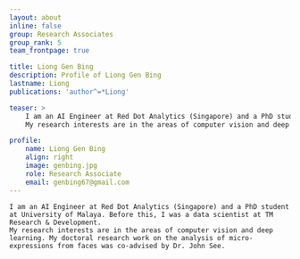```yaml
---
layout: about
inline: false
group: Research Associates
group_rank: 5
team_frontpage: true

title: Liong Gen Bing
description: Profile of Liong Gen Bing
lastname: Liong
publications: 'author^=*Liong'

teaser: >
    I am an AI Engineer at Red Dot Analytics (Singapore) and a PhD student at University of Malaya. Before this, I was a data scientist at TM Research & Development.
    My research interests are in the areas of computer vision and deep learning. My doctoral research work on the analysis of micro-expressions from faces was co-advised by Dr. John See.

profile:
    name: Liong Gen Bing
    align: right
    image: genbing.jpg
    role: Research Associate
    email: genbing67@gmail.com
---
```


    I am an AI Engineer at Red Dot Analytics (Singapore) and a PhD student at University of Malaya. Before this, I was a data scientist at TM Research & Development.
    My research interests are in the areas of computer vision and deep learning. My doctoral research work on the analysis of micro-expressions from faces was co-advised by Dr. John See.
 